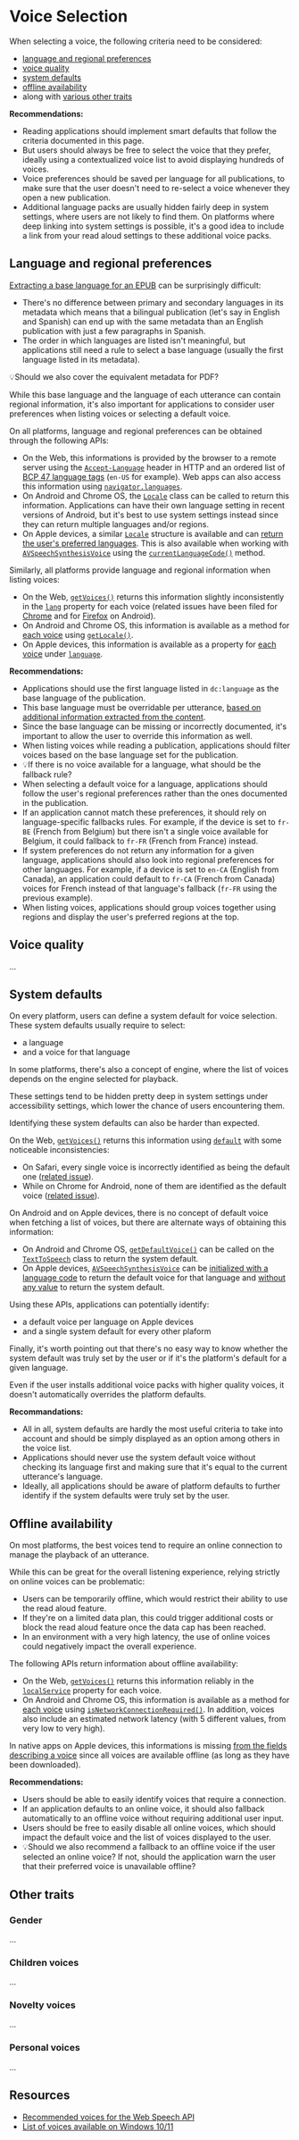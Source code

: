 # Voice Selection

When selecting a voice, the following criteria need to be considered:

- [language and regional preferences](#language-and-regional-preferences)
- [voice quality](#voice-quality)
- [system defaults](#system-defaults)
- [offline availability](#offline-availability)
- along with [various other traits](#other-traits)

**Recommendations:**

- Reading applications should implement smart defaults that follow the criteria documented in this page.
- But users should always be free to select the voice that they prefer, ideally using a contextualized voice list to avoid displaying hundreds of voices.
- Voice preferences should be saved per language for all publications, to make sure that the user doesn't need to re-select a voice whenever they open a new publication.
- Additional language packs are usually hidden fairly deep in system settings, where users are not likely to find them. On platforms where deep linking into system settings is possible, it's a good idea to include a link from your read aloud settings to these additional voice packs.

## Language and regional preferences

[Extracting a base language for an EPUB](https://kb.daisy.org/publishing/docs/epub/language.html#publication-lang) can be surprisingly difficult:

- There's no difference between primary and secondary languages in its metadata which means that a bilingual publication (let's say in English and Spanish) can end up with the same metadata than an English publication with just a few paragraphs in Spanish.
- The order in which languages are listed isn't meaningful, but applications still need a rule to select a base language (usually the first language listed in its metadata).

💡Should we also cover the equivalent metadata for PDF?

While this base language and the language of each utterance can contain regional information, it's also important for applications to consider user preferences when listing voices or selecting a default voice.

On all platforms, language and regional preferences can be obtained through the following APIs:

- On the Web, this informations is provided by the browser to a remote server using the [`Accept-Language`](https://developer.mozilla.org/en-US/docs/Web/HTTP/Headers/Accept-Language) header in HTTP and an ordered list of [BCP 47 language tags](https://datatracker.ietf.org/doc/html/rfc5646) (`en-US` for example). Web apps can also access this information using [`navigator.languages`](https://developer.mozilla.org/en-US/docs/Web/API/Navigator/languages).
- On Android and Chrome OS, the [`Locale`](https://developer.android.com/reference/java/util/Locale) class can be called to return this information. Applications can have their own language setting in recent versions of Android, but it's best to use system settings instead since they can return multiple languages and/or regions.
- On Apple devices, a similar [`Locale`](https://developer.apple.com/documentation/foundation/locale#2891954) structure is available and can [return the user's preferred languages](https://developer.apple.com/documentation/foundation/locale#2891954). This is also available when working with [`AVSpeechSynthesisVoice`](https://developer.apple.com/documentation/avfaudio/avspeechsynthesisvoice) using the [`currentLanguageCode()`](https://developer.apple.com/documentation/avfaudio/avspeechsynthesisvoice/1619707-currentlanguagecode) method.

Similarly, all platforms provide language and regional information when listing voices:

- On the Web, [`getVoices()`](https://developer.mozilla.org/en-US/docs/Web/API/SpeechSynthesis/getVoices) returns this information slightly inconsistently in the [`lang`](https://developer.mozilla.org/en-US/docs/Web/API/SpeechSynthesisVoice/lang) property for each voice (related issues have been filed for [Chrome](https://github.com/HadrienGardeur/web-speech-recommended-voices/issues/13) and for [Firefox](https://github.com/HadrienGardeur/web-speech-recommended-voices/issues/17) on Android).
- On Android and Chrome OS, this information is available as a method for [each voice](https://developer.android.com/reference/kotlin/android/speech/tts/Voice) using [`getLocale()`](https://developer.android.com/reference/kotlin/android/speech/tts/Voice#getLocale()).
- On Apple devices, this information is available as a property for [each voice](https://developer.apple.com/documentation/avfaudio/avspeechsynthesisvoice) under [`language`](https://developer.apple.com/documentation/avfaudio/avspeechsynthesisvoice/1619698-language). 

**Recommendations:**

- Applications should use the first language listed in `dc:language` as the base language of the publication.
- This base language must be overridable per utterance, [based on additional information extracted from the content](https://kb.daisy.org/publishing/docs/epub/language.html#lang-override).
- Since the base language can be missing or incorrectly documented, it's important to allow the user to override this information as well.
- When listing voices while reading a publication, applications should filter voices based on the base language set for the publication.
- 💡If there is no voice available for a language, what should be the fallback rule?
- When selecting a default voice for a language, applications should follow the user's regional preferences rather than the ones documented in the publication.
- If an application cannot match these preferences, it should rely on language-specific fallbacks rules. For example, if the device is set to `fr-BE` (French from Belgium) but there isn't a single voice available for Belgium, it could fallback to `fr-FR` (French from France) instead.
- If system preferences do not return any information for a given language, applications should also look into regional preferences for other languages. For example, if a device is set to `en-CA` (English from Canada), an application could default to `fr-CA` (French from Canada) voices for French instead of that language's fallback (`fr-FR` using the previous example).
- When listing voices, applications should group voices together using regions and display the user's preferred regions at the top.

## Voice quality

…


## System defaults

On every platform, users can define a system default for voice selection. These system defaults usually require to select:

- a language
- and a voice for that language

In some platforms, there's also a concept of engine, where the list of voices depends on the engine selected for playback.

These settings tend to be hidden pretty deep in system settings under accessibility settings, which lower the chance of users encountering them.

Identifying these system defaults can also be harder than expected. 

On the Web,  [`getVoices()`](https://developer.mozilla.org/en-US/docs/Web/API/SpeechSynthesis/getVoices) returns this information using [`default`](https://developer.mozilla.org/en-US/docs/Web/API/SpeechSynthesisVoice/default) with some noticeable inconsistencies:

- On Safari, every single voice is incorrectly identified as being the default one ([related issue](https://github.com/HadrienGardeur/web-speech-recommended-voices/issues/16)).
- While on Chrome for Android, none of them are identified as the default voice ([related issue](https://github.com/HadrienGardeur/web-speech-recommended-voices/issues/16)).

On Android and on Apple devices, there is no concept of default voice when fetching a list of voices, but there are alternate ways of obtaining this information:

- On Android and Chrome OS, [`getDefaultVoice()`](https://developer.android.com/reference/kotlin/android/speech/tts/TextToSpeech#getVoices()) can be called on the [`TextToSpeech`](https://developer.android.com/reference/kotlin/android/speech/tts/TextToSpeech) class to return the system default.
- On Apple devices, [`AVSpeechSynthesisVoice`](https://developer.apple.com/documentation/avfaudio/avspeechsynthesisvoice) can be [initialized with a language code](https://developer.apple.com/documentation/avfaudio/avspeechsynthesisvoice/1619699-init) to return the default voice for that language and [without any value](https://developer.apple.com/documentation/avfaudio/avspeechsynthesisvoice/1619699-init#discussion) to return the system default.

Using these APIs, applications can potentially identify:

 - a default voice per language on Apple devices
 - and a single system default for every other plaform

Finally, it's worth pointing out that there's no easy way to know whether the system default was truly set by the user or if it's the platform's default for a given language.

Even if the user installs additional voice packs with higher quality voices, it doesn't automatically overrides the platform defaults.

**Recommandations:**

- All in all, system defaults are hardly the most useful criteria to take into account and should be simply displayed as an option among others in the voice list.
- Applications should never use the system default voice without checking its language first and making sure that it's equal to the current utterance's language.
- Ideally, all applications should be aware of platform defaults to further identify if the system defaults were truly set by the user.

## Offline availability

On most platforms, the best voices tend to require an online connection to manage the playback of an utterance.

While this can be great for the overall listening experience, relying strictly on online voices can be problematic:

- Users can be temporarily offline, which would restrict their ability to use the read aloud feature.
- If they're on a limited data plan, this could trigger additional costs or block the read aloud feature once the data cap has been reached.
- In an environment with a very high latency, the use of online voices could negatively impact the overall experience.

The following APIs return information about offline availability:

- On the Web, [`getVoices()`](https://developer.mozilla.org/en-US/docs/Web/API/SpeechSynthesis/getVoices) returns this information reliably in the [`localService`](https://developer.mozilla.org/en-US/docs/Web/API/SpeechSynthesisVoice/localService) property for each voice.
- On Android and Chrome OS, this information is available as a method for [each voice](https://developer.android.com/reference/kotlin/android/speech/tts/Voice) using [`isNetworkConnectionRequired()`](https://developer.android.com/reference/kotlin/android/speech/tts/Voice#isNetworkConnectionRequired()). In addition, voices also include an estimated network latency (with 5 different values, from very low to very high).

In native apps on Apple devices, this informations is missing [from the fields describing a voice](https://developer.apple.com/documentation/avfaudio/avspeechsynthesisvoice#2857908) since all voices are available offline (as long as they have been downloaded).

**Recommendations:**

- Users should be able to easily identify voices that require a connection.
- If an application defaults to an online voice, it should also fallback automatically to an offline voice without requiring additional user input.
- Users should be free to easily disable all online voices, which should impact the default voice and the list of voices displayed to the user.
- 💡Should we also recommend a fallback to an offline voice if the user selected an online voice? If not, should the application warn the user that their preferred voice is unavailable offline?

## Other traits

### Gender

…

### Children voices

…

### Novelty voices

…

### Personal voices

…

## Resources

- [Recommended voices for the Web Speech API](https://github.com/HadrienGardeur/web-speech-recommended-voices)
- [List of voices available on Windows 10/11](https://support.microsoft.com/en-us/windows/appendix-a-supported-languages-and-voices-4486e345-7730-53da-fcfe-55cc64300f01)